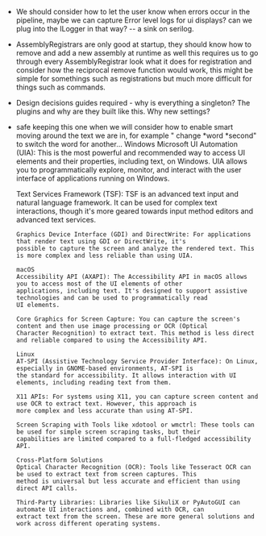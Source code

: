- We should consider how to let the user know when errors occur in the pipeline, maybe we can capture Error level logs
  for ui displays? can we plug into the ILogger in that way? -- a sink on serilog.
- AssemblyRegistrars are only good at startup, they should know how to remove and add a new assembly at runtime as well
  this requires us to go through every AssemblyRegistrar look what it does for registration and consider how the
  reciprocal remove function would work, this might be simple for somethings such as registrations but much more
  difficult for things such as commands.
- Design decisions guides required - why is everything a singleton? The plugins and why are they built like this.
  Why new settings?
- safe keeping this one when we will consider how to enable smart moving around the text we are in, for example "
  change *word *second" to switch the word for another...
  Windows
  Microsoft UI Automation (UIA): This is the most powerful and recommended way to access UI elements and their
  properties, including text, on Windows. UIA allows you to programmatically explore, monitor, and interact with the
  user interface of applications running on Windows.

  Text Services Framework (TSF): TSF is an advanced text input and natural language framework. It can be used for
  complex
  text interactions, though it's more geared towards input method editors and advanced text services.

      Graphics Device Interface (GDI) and DirectWrite: For applications that render text using GDI or DirectWrite, it's
      possible to capture the screen and analyze the rendered text. This is more complex and less reliable than using UIA.
      
      macOS
      Accessibility API (AXAPI): The Accessibility API in macOS allows you to access most of the UI elements of other
      applications, including text. It's designed to support assistive technologies and can be used to programmatically read
      UI elements.
      
      Core Graphics for Screen Capture: You can capture the screen's content and then use image processing or OCR (Optical
      Character Recognition) to extract text. This method is less direct and reliable compared to using the Accessibility API.
      
      Linux
      AT-SPI (Assistive Technology Service Provider Interface): On Linux, especially in GNOME-based environments, AT-SPI is
      the standard for accessibility. It allows interaction with UI elements, including reading text from them.
      
      X11 APIs: For systems using X11, you can capture screen content and use OCR to extract text. However, this approach is
      more complex and less accurate than using AT-SPI.
      
      Screen Scraping with Tools like xdotool or wmctrl: These tools can be used for simple screen scraping tasks, but their
      capabilities are limited compared to a full-fledged accessibility API.
      
      Cross-Platform Solutions
      Optical Character Recognition (OCR): Tools like Tesseract OCR can be used to extract text from screen captures. This
      method is universal but less accurate and efficient than using direct API calls.
      
      Third-Party Libraries: Libraries like SikuliX or PyAutoGUI can automate UI interactions and, combined with OCR, can
      extract text from the screen. These are more general solutions and work across different operating systems.